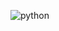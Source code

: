 ![python](https://github.com/CodeSystem2022/United_Code_Semanal/assets/104036872/6a68f00b-9402-4e97-b459-1e4232eccf85)
